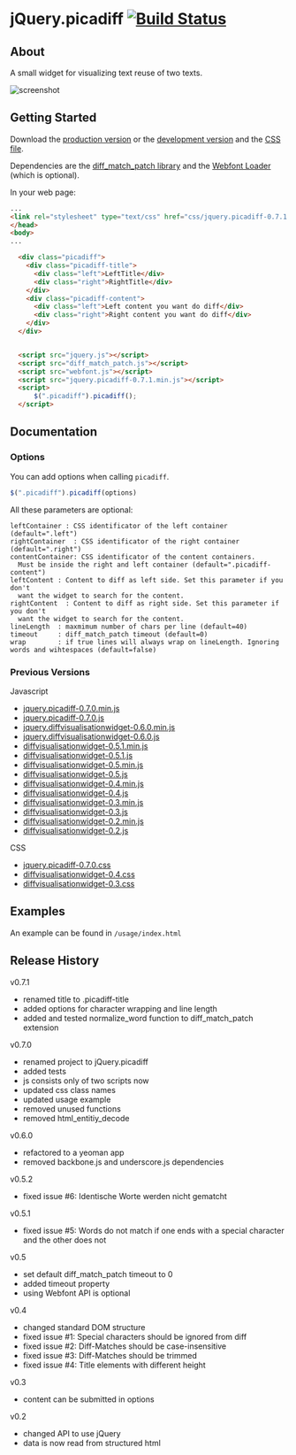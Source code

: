 jQuery.picadiff [![Build Status](https://travis-ci.org/picapica-net/jQuery.picadiff.png?branch=v0.7.1)](https://travis-ci.org/picapica-net/jQuery.picadiff)
==========================

## About
A small widget for visualizing text reuse of two texts.

![screenshot](https://dl.dropboxusercontent.com/u/1461704/diff-screenshot.jpg)

## Getting Started
Download the [production version][min] or the [development version][max] and the [CSS file][css]. 

Dependencies are the [diff_match_patch library][diff_match_patch] and the [Webfont Loader][webfont_loader] (which is optional).

[min]:https://s3-eu-west-1.amazonaws.com/diffvisualisationwidget.js/jquery.picadiff-0.7.1.min.js
[max]:https://s3-eu-west-1.amazonaws.com/diffvisualisationwidget.js/jquery.picadiff-0.7.1.js
[css]:https://s3-eu-west-1.amazonaws.com/diffvisualisationwidget.js/jquery.picadiff-0.7.1.css
[diff_match_patch]:https://code.google.com/p/google-diff-match-patch/
[webfont_loader]:https://github.com/typekit/webfontloader

In your web page:
```html
...
<link rel="stylesheet" type="text/css" href="css/jquery.picadiff-0.7.1.css"/>
</head>
<body>
...

  <div class="picadiff">
    <div class="picadiff-title">
      <div class="left">LeftTitle</div>
      <div class="right">RightTitle</div>
    </div>
    <div class="picadiff-content">
      <div class="left">Left content you want do diff</div>
      <div class="right">Right content you want do diff</div>
    </div>
  </div>


  <script src="jquery.js"></script>
  <script src="diff_match_patch.js"></script>
  <script src="webfont.js"></script>
  <script src="jquery.picadiff-0.7.1.min.js"></script> 
  <script>
      $(".picadiff").picadiff();
  </script>
```

## Documentation

### Options
You can add options when calling ```picadiff```.

```javascript
$(".picadiff").picadiff(options)
```

All these parameters are optional:

```
leftContainer : CSS identificator of the left container (default=".left")
rightContainer  : CSS identificator of the right container (default=".right")
contentContainer: CSS identificator of the content containers.
  Must be inside the right and left container (default=".picadiff-content")
leftContent : Content to diff as left side. Set this parameter if you don't
  want the widget to search for the content.
rightContent  : Content to diff as right side. Set this parameter if you don't
  want the widget to search for the content.
lineLength  : maxmimum number of chars per line (default=40)
timeout     : diff_match_patch timeout (default=0)
wrap        : if true lines will always wrap on lineLength. Ignoring words and wihtespaces (default=false)
```

### Previous Versions
Javascript
- [jquery.picadiff-0.7.0.min.js](https://s3-eu-west-1.amazonaws.com/diffvisualisationwidget.js/jquery.picadiff-0.7.0.min.js)
- [jquery.picadiff-0.7.0.js](https://s3-eu-west-1.amazonaws.com/diffvisualisationwidget.js/jquery.picadiff-0.7.0.js)
- [jquery.diffvisualisationwidget-0.6.0.min.js](https://s3-eu-west-1.amazonaws.com/diffvisualisationwidget.js/jquery.diffvisualisationwidget-0.6.0.min.js)
- [jquery.diffvisualisationwidget-0.6.0.js](https://s3-eu-west-1.amazonaws.com/diffvisualisationwidget.js/jquery.diffvisualisationwidget-0.6.0.js)
- [diffvisualisationwidget-0.5.1.min.js](https://s3-eu-west-1.amazonaws.com/diffvisualisationwidget.js/diffvisualisationwidget-0.5.1.min.js)
- [diffvisualisationwidget-0.5.1.js](https://s3-eu-west-1.amazonaws.com/diffvisualisationwidget.js/diffvisualisationwidget-0.5.1.js)
- [diffvisualisationwidget-0.5.min.js](https://s3-eu-west-1.amazonaws.com/diffvisualisationwidget.js/diffvisualisationwidget-0.5.min.js)
- [diffvisualisationwidget-0.5.js](https://s3-eu-west-1.amazonaws.com/diffvisualisationwidget.js/diffvisualisationwidget-0.5.js)
- [diffvisualisationwidget-0.4.min.js](https://s3-eu-west-1.amazonaws.com/diffvisualisationwidget.js/diffvisualisationwidget-0.4.min.js)
- [diffvisualisationwidget-0.4.js](https://s3-eu-west-1.amazonaws.com/diffvisualisationwidget.js/diffvisualisationwidget-0.4.js)
- [diffvisualisationwidget-0.3.min.js](https://s3-eu-west-1.amazonaws.com/diffvisualisationwidget.js/diffvisualisationwidget-0.3.min.js)
- [diffvisualisationwidget-0.3.js](https://s3-eu-west-1.amazonaws.com/diffvisualisationwidget.js/diffvisualisationwidget-0.3.js)
- [diffvisualisationwidget-0.2.min.js](https://s3-eu-west-1.amazonaws.com/diffvisualisationwidget.js/diffvisualisationwidget-0.2.min.js)
- [diffvisualisationwidget-0.2.js](https://s3-eu-west-1.amazonaws.com/diffvisualisationwidget.js/diffvisualisationwidget-0.2.js)


CSS
- [jquery.picadiff-0.7.0.css](https://s3-eu-west-1.amazonaws.com/diffvisualisationwidget.js/jquery.picadiff-0.7.0.css)
- [diffvisualisationwidget-0.4.css](https://s3-eu-west-1.amazonaws.com/diffvisualisationwidget.js/diffvisualisationwidget-0.4.css) 
- [diffvisualisationwidget-0.3.css](https://s3-eu-west-1.amazonaws.com/diffvisualisationwidget.js/diffvisualisationwidget-0.3.css)

## Examples
An example can be found in ```/usage/index.html```

## Release History
v0.7.1
- renamed title to .picadiff-title
- added options for character wrapping and line length
- added and tested normalize_word function to diff_match_patch extension


v0.7.0
- renamed project to jQuery.picadiff
- added tests
- js consists only of two scripts now
- updated css class names
- updated usage example
- removed unused functions
- removed html_entitiy_decode

v0.6.0
- refactored to a yeoman app
- removed backbone.js and underscore.js dependencies

v0.5.2
- fixed issue #6: Identische Worte werden nicht gematcht

v0.5.1
- fixed issue #5: Words do not match if one ends with a special character and the other does not

v0.5
- set default diff_match_patch timeout to 0
- added timeout property
- using Webfont API is optional

v0.4
- changed standard DOM structure
- fixed issue #1: Special characters should be ignored from diff
- fixed issue #2: Diff-Matches should be case-insensitive
- fixed issue #3: Diff-Matches should be trimmed
- fixed issue #4: Title elements with different height

v0.3
- content can be submitted in options

v0.2
- changed API to use jQuery
- data is now read from structured html
